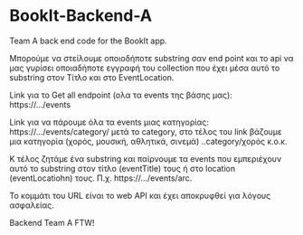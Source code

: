 # BookIt-Backend-A
Team A back end code for the BookIt app.

Μπορούμε να στείλουμε οποιοδήποτε substring σαν end point και το api να μας γυρίσει οποιαδήποτε εγγραφή του collection που έχει μέσα αυτό 
το substring στον Τίτλο και στο EventLocation.

Link για το Get all endpoint (ολα τα events της βάσης μας): https://.../events

Link για να πάρουμε όλα τα events μιας κατηγορίας: https://.../events/category/ μετά το category, στο τέλος του link 
βάζουμε μια κατηγορία (χορός, μουσική, αθλητικά, σινεμά) ..category/χορός κ.ο.κ.

Κ τέλος ζητάμε ένα substring και παίρνουμε τα events που εμπεριέχουν αυτό το substring στον τίτλο (eventTitle) τους ή στο location (eventLocatiohn) τους. 
Π.χ. https://.../events/arc.

Το κομμάτι του URL είναι το web API και έχει αποκρυφθεί για λόγους ασφαλείας. 

Backend Team A FTW!
